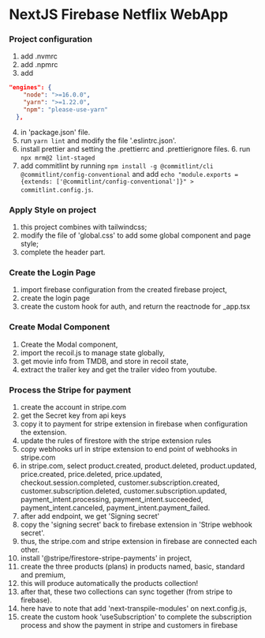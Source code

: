 # NextJS Firebase Netflix WebApp

### Project configuration

1. add .nvmrc
2. add .npmrc
3. add

```json
"engines": {
    "node": ">=16.0.0",
    "yarn": ">=1.22.0",
    "npm": "please-use-yarn"
  },
```

4. in 'package.json' file.
5. run `yarn lint` and modify the file '.eslintrc.json'.
6. install prettier and setting the .prettierrc and .prettierignore files. 6. run `npx mrm@2 lint-staged`
7. add commitlint by running `npm install -g @commitlint/cli @commitlint/config-conventional` and add `echo "module.exports = {extends: ['@commitlint/config-conventional']}" > commitlint.config.js`.

### Apply Style on project

1. this project combines with tailwindcss;
2. modify the file of 'global.css' to add some global component and page style;
3. complete the header part.

### Create the Login Page

1. import firebase configuration from the created firebase project,
2. create the login page
3. create the custom hook for auth, and return the reactnode for \_app.tsx

### Create Modal Component

1. Create the Modal component,
2. import the recoil.js to manage state globally,
3. get movie info from TMDB, and store in recoil state,
4. extract the trailer key and get the trailer video from youtube.

### Process the Stripe for payment

1. create the account in stripe.com
2. get the Secret key from api keys
3. copy it to payment for stripe extension in firebase when configuration the extension.
4. update the rules of firestore with the stripe extension rules
5. copy webhooks url in stripe extension to end point of webhooks in stripe.com
6. in stripe.com, select product.created, product.deleted, product.updated, price.created, price.deleted, price.updated, checkout.session.completed, customer.subscription.created, customer.subscription.deleted, customer.subscription.updated, payment_intent.processing, payment_intent.succeeded, payment_intent.canceled, payment_intent.payment_failed.
7. after add endpoint, we get 'Signing secret'
8. copy the 'signing secret' back to firebase extension in 'Stripe webhook secret'.
9. thus, the stripe.com and stripe extension in firebase are connected each other.
10. install '@stripe/firestore-stripe-payments' in project,
11. create the three products (plans) in products named, basic, standard and premium,
12. this will produce automatically the products collection!
13. after that, these two collections can sync together (from stripe to firebase).
14. here have to note that add 'next-transpile-modules' on next.config.js,
15. create the custom hook 'useSubscription' to complete the subscription process and show the payment in stripe and customers in firebase
